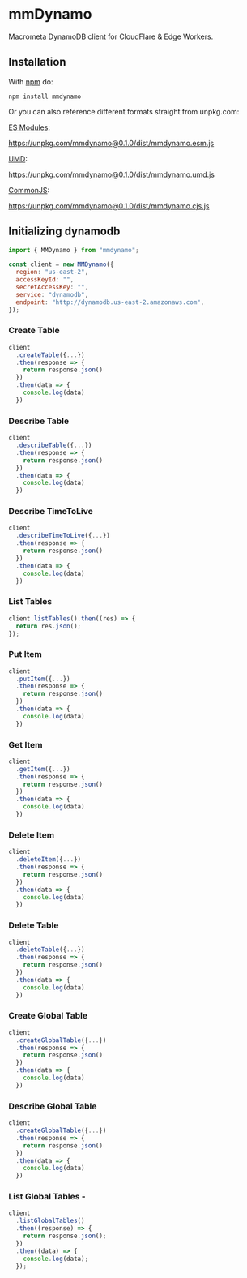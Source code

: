 # mmDynamo

Macrometa DynamoDB client for CloudFlare & Edge Workers.

## Installation

With [npm](http://npmjs.org/) do:

```
npm install mmdynamo
```

Or you can also reference different formats straight from unpkg.com:

[ES Modules](https://developer.mozilla.org/en-US/docs/Web/JavaScript/Reference/Statements/import):

https://unpkg.com/mmdynamo@0.1.0/dist/mmdynamo.esm.js

[UMD](https://github.com/umdjs/umd):

https://unpkg.com/mmdynamo@0.1.0/dist/mmdynamo.umd.js

[CommonJS](https://requirejs.org/docs/commonjs.html):

https://unpkg.com/mmdynamo@0.1.0/dist/mmdynamo.cjs.js

## Initializing dynamodb

```js
import { MMDynamo } from "mmdynamo";

const client = new MMDynamo({
  region: "us-east-2",
  accessKeyId: "",
  secretAccessKey: "",
  service: "dynamodb",
  endpoint: "http://dynamodb.us-east-2.amazonaws.com",
});
```

### Create Table

```js
client
  .createTable({...})
  .then(response => {
    return response.json()
  })
  .then(data => {
    console.log(data)
  })
```

### Describe Table

```js
client
  .describeTable({...})
  .then(response => {
    return response.json()
  })
  .then(data => {
    console.log(data)
  })
```

### Describe TimeToLive

```js
client
  .describeTimeToLive({...})
  .then(response => {
    return response.json()
  })
  .then(data => {
    console.log(data)
  })
```

### List Tables

```js
client.listTables().then((res) => {
  return res.json();
});
```

### Put Item

```js
client
  .putItem({...})
  .then(response => {
    return response.json()
  })
  .then(data => {
    console.log(data)
  })
```

### Get Item

```js
client
  .getItem({...})
  .then(response => {
    return response.json()
  })
  .then(data => {
    console.log(data)
  })
```

### Delete Item

```js
client
  .deleteItem({...})
  .then(response => {
    return response.json()
  })
  .then(data => {
    console.log(data)
  })
```

### Delete Table

```js
client
  .deleteTable({...})
  .then(response => {
    return response.json()
  })
  .then(data => {
    console.log(data)
  })
```

### Create Global Table

```js
client
  .createGlobalTable({...})
  .then(response => {
    return response.json()
  })
  .then(data => {
    console.log(data)
  })
```

### Describe Global Table

```js
client
  .createGlobalTable({...})
  .then(response => {
    return response.json()
  })
  .then(data => {
    console.log(data)
  })
```

### List Global Tables -

```js
client
  .listGlobalTables()
  .then((response) => {
    return response.json();
  })
  .then((data) => {
    console.log(data);
  });
```
